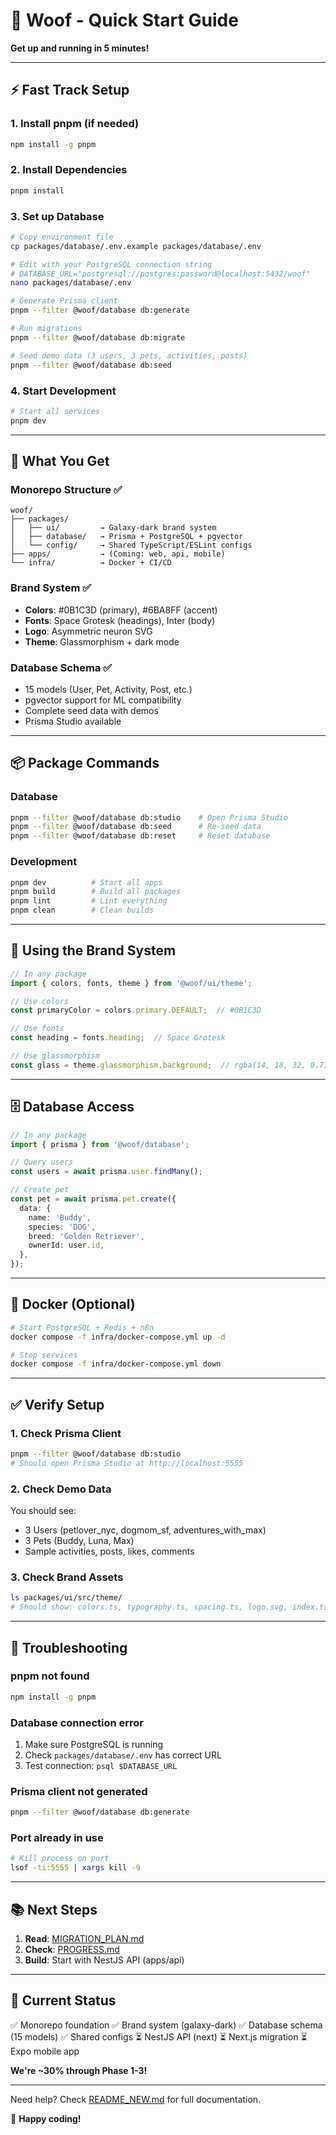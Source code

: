 # 🚀 Woof - Quick Start Guide

**Get up and running in 5 minutes!**

---

## ⚡ Fast Track Setup

### 1. Install pnpm (if needed)
```bash
npm install -g pnpm
```

### 2. Install Dependencies
```bash
pnpm install
```

### 3. Set up Database
```bash
# Copy environment file
cp packages/database/.env.example packages/database/.env

# Edit with your PostgreSQL connection string
# DATABASE_URL="postgresql://postgres:password@localhost:5432/woof"
nano packages/database/.env

# Generate Prisma client
pnpm --filter @woof/database db:generate

# Run migrations
pnpm --filter @woof/database db:migrate

# Seed demo data (3 users, 3 pets, activities, posts)
pnpm --filter @woof/database db:seed
```

### 4. Start Development
```bash
# Start all services
pnpm dev
```

---

## 🎯 What You Get

### Monorepo Structure ✅
```
woof/
├── packages/
│   ├── ui/         → Galaxy-dark brand system
│   ├── database/   → Prisma + PostgreSQL + pgvector
│   └── config/     → Shared TypeScript/ESLint configs
├── apps/           → (Coming: web, api, mobile)
└── infra/          → Docker + CI/CD
```

### Brand System ✅
- **Colors**: #0B1C3D (primary), #6BA8FF (accent)
- **Fonts**: Space Grotesk (headings), Inter (body)
- **Logo**: Asymmetric neuron SVG
- **Theme**: Glassmorphism + dark mode

### Database Schema ✅
- 15 models (User, Pet, Activity, Post, etc.)
- pgvector support for ML compatibility
- Complete seed data with demos
- Prisma Studio available

---

## 📦 Package Commands

### Database
```bash
pnpm --filter @woof/database db:studio    # Open Prisma Studio
pnpm --filter @woof/database db:seed      # Re-seed data
pnpm --filter @woof/database db:reset     # Reset database
```

### Development
```bash
pnpm dev          # Start all apps
pnpm build        # Build all packages
pnpm lint         # Lint everything
pnpm clean        # Clean builds
```

---

## 🎨 Using the Brand System

```typescript
// In any package
import { colors, fonts, theme } from '@woof/ui/theme';

// Use colors
const primaryColor = colors.primary.DEFAULT;  // #0B1C3D

// Use fonts
const heading = fonts.heading;  // Space Grotesk

// Use glassmorphism
const glass = theme.glassmorphism.background;  // rgba(14, 18, 32, 0.7)
```

---

## 🗄️ Database Access

```typescript
// In any package
import { prisma } from '@woof/database';

// Query users
const users = await prisma.user.findMany();

// Create pet
const pet = await prisma.pet.create({
  data: {
    name: 'Buddy',
    species: 'DOG',
    breed: 'Golden Retriever',
    ownerId: user.id,
  },
});
```

---

## 🐳 Docker (Optional)

```bash
# Start PostgreSQL + Redis + n8n
docker compose -f infra/docker-compose.yml up -d

# Stop services
docker compose -f infra/docker-compose.yml down
```

---

## ✅ Verify Setup

### 1. Check Prisma Client
```bash
pnpm --filter @woof/database db:studio
# Should open Prisma Studio at http://localhost:5555
```

### 2. Check Demo Data
You should see:
- 3 Users (petlover_nyc, dogmom_sf, adventures_with_max)
- 3 Pets (Buddy, Luna, Max)
- Sample activities, posts, likes, comments

### 3. Check Brand Assets
```bash
ls packages/ui/src/theme/
# Should show: colors.ts, typography.ts, spacing.ts, logo.svg, index.ts
```

---

## 🔧 Troubleshooting

### pnpm not found
```bash
npm install -g pnpm
```

### Database connection error
1. Make sure PostgreSQL is running
2. Check `packages/database/.env` has correct URL
3. Test connection: `psql $DATABASE_URL`

### Prisma client not generated
```bash
pnpm --filter @woof/database db:generate
```

### Port already in use
```bash
# Kill process on port
lsof -ti:5555 | xargs kill -9
```

---

## 📚 Next Steps

1. **Read**: [MIGRATION_PLAN.md](./MIGRATION_PLAN.md)
2. **Check**: [PROGRESS.md](./PROGRESS.md)
3. **Build**: Start with NestJS API (apps/api)

---

## 🎯 Current Status

✅ Monorepo foundation
✅ Brand system (galaxy-dark)
✅ Database schema (15 models)
✅ Shared configs
⏳ NestJS API (next)
⏳ Next.js migration
⏳ Expo mobile app

**We're ~30% through Phase 1-3!**

---

Need help? Check [README_NEW.md](./README_NEW.md) for full documentation.

🐾 **Happy coding!**
